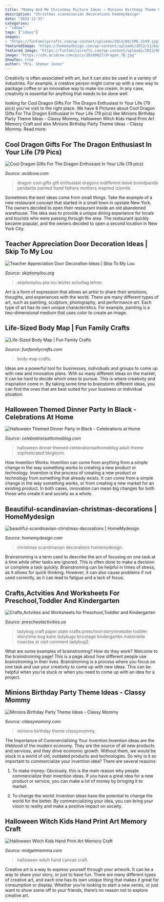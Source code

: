 ```yaml
---
title: "Mommy And Me Christmas Picture Ideas ~ Minions Birthday Theme Classymommy"
description: "Christmas scandinavian decorations homemydesign"
date: "2022-12-31"
categories:
- "ideas"
tags: ["ideas"]
images:
- "https://funfamilycrafts.com/wp-content/uploads/2013/08/IMG_2149.jpg"
featuredImage: "https://homemydesign.com/wp-content/uploads/2013/11/beautiful-scandinavian-christmas-decorations.jpg"
featured_image: "https://funfamilycrafts.com/wp-content/uploads/2013/08/IMG_2149.jpg"
image: "https://cdn.acidcow.com/pics/20160627/dragon_70.jpg"
ShowToc: true
author: "Mrs. Shemar Jones"
---
```



Creativity is often associated with art, but it can also be used in a variety of industries. For example, a creative person might come up with a new way to package coffee or an innovative way to make ice cream. In any case, creativity is essential for anything that needs to be done well.

	

		
looking for Cool Dragon Gifts For The Dragon Enthusiast In Your Life (79 pics) you've visit to the right place. We have 8 Pictures about Cool Dragon Gifts For The Dragon Enthusiast In Your Life (79 pics) like Minions Birthday Party Theme Ideas - Classy Mommy, Halloween Witch Kids Hand Print Art Memory Craft and also Minions Birthday Party Theme Ideas - Classy Mommy. Read more:
		
    
## Cool Dragon Gifts For The Dragon Enthusiast In Your Life (79 Pics)

<img loading=lazy src="https://cdn.acidcow.com/pics/20160627/dragon_70.jpg" onerror="this.onerror=null;this.src='https://tse4.mm.bing.net/th?id=OIP.vofO1dTcLWCDtRtkcJxHdwHaPb&amp;pid=15.1';" alt="Cool Dragon Gifts For The Dragon Enthusiast In Your Life (79 pics)">

_Source: acidcow.com_

>dragon cool gifts gift enthusiast dragons indifferent leave boredpanda pendants painted hand fathers mothers inspired izismile. 

	

Sometimes the best ideas come from small things. Take the example of a new restaurant concept that started in a small town in upstate New York. The owners decided to open their restaurant inside an old abandoned warehouse. The idea was to provide a unique dining experience for locals and tourists who were passing through the area. The restaurant quickly became popular, and the owners decided to open a second location in New York City.

    
## Teacher Appreciation Door Decoration Ideas | Skip To My Lou

<img loading=lazy src="https://www.skiptomylou.org/wp-content/uploads/2010/04/TeacherDoor-superstar-1.jpg" onerror="this.onerror=null;this.src='https://tse1.mm.bing.net/th?id=OIP.cYkg-tU2Kjc2ahS02dihHwAAAA&amp;pid=15.1';" alt="Teacher Appreciation Door Decoration Ideas | Skip To My Lou">

_Source: skiptomylou.org_

>skiptomylou pta lou letzter schultag lehrer. 

	

Art is a form of expression that allows an artist to share their emotions, thoughts, and experiences with the world. There are many different types of art, such as painting, sculpture, photography, and performance art. Each type of art has its own unique characteristics. For example, painting is a two-dimensional medium that uses color to create an image.

    
## Life-Sized Body Map | Fun Family Crafts

<img loading=lazy src="https://funfamilycrafts.com/wp-content/uploads/2013/08/IMG_2149.jpg" onerror="this.onerror=null;this.src='https://tse4.mm.bing.net/th?id=OIP.gTmHu1WGy-Ftx72yM1BPcQHaLG&amp;pid=15.1';" alt="Life-Sized Body Map | Fun Family Crafts">

_Source: funfamilycrafts.com_

>body map crafts. 

	

Ideas are a powerful tool for businesses, individuals and groups to come up with new and innovative plans. With so many different ideas on the market, it can be hard to decide which ones to pursue. This is where creativity and inspiration come in. By taking some time to brainstorm different ideas, you can find the ones that are best suited for your business or individual situation.

    
## Halloween Themed Dinner Party In Black - Celebrations At Home

<img loading=lazy src="https://celebrationsathomeblog.com/wp-content/uploads/2017/09/halloween-dinner-party.jpg" onerror="this.onerror=null;this.src='https://tse2.mm.bing.net/th?id=OIP.3uYt2VeItEFYMznRzHHVggHaLH&amp;pid=15.1';" alt="Halloween Themed Dinner Party in Black - Celebrations at Home">

_Source: celebrationsathomeblog.com_

>halloween dinner themed celebrationsathomeblog adult theme sophisticated bloglovin. 

	

How Invention Works: Invention can come from anything from a simple change in the way something works to creating a new product or technology.
Invention is the process of creating a new product or technology from something that already exists. It can come from a simple change in the way something works, or from creating a new market for an existing product. In both cases, innovation can mean big changes for both those who create it and society as a whole.

    
## Beautiful-scandinavian-christmas-decorations | HomeMydesign

<img loading=lazy src="https://homemydesign.com/wp-content/uploads/2013/11/beautiful-scandinavian-christmas-decorations.jpg" onerror="this.onerror=null;this.src='https://tse3.mm.bing.net/th?id=OIP.Y6SFgymxVd9ac4-VxYKmHgHaLK&amp;pid=15.1';" alt="beautiful-scandinavian-christmas-decorations | HomeMydesign">

_Source: homemydesign.com_

>christmas scandinavian decorations homemydesign. 

	

Brainstroming is a term used to describe the act of focusing on one task at a time while other tasks are ignored. This is often done to make a decision or complete a task quickly. Brainstroming can be helpful in times of stress, as it allows for quick thinking. However, it can also cause problems if not used correctly, as it can lead to fatigue and a lack of focus.

    
## Crafts,Actvities And Worksheets For Preschool,Toddler And Kindergarten

<img loading=lazy src="http://www.preschoolactivities.us/wp-content/uploads/2015/03/paper-plate-ladybug-craft-ideas.jpg" onerror="this.onerror=null;this.src='https://tse2.mm.bing.net/th?id=OIP.eJSC2uLNyQe0QygxDn6_6ADgEs&amp;pid=15.1';" alt="Crafts,Actvities and Worksheets for Preschool,Toddler and Kindergarten">

_Source: preschoolactivities.us_

>ladybug craft paper plate crafts preschool storytimekatie toddler storytime bug katie ladybugs bricolage kindergarten maternelle insectes st visit comment ladybug2. 

	

What are some examples of brainstroming? How do they work?
Welcome to the brainstroming page! This is a page about how different people use brainstroming in their lives. Brainstroming is a process where you focus on one task and use your creativity to come up with new ideas. This can be helpful when you're stuck or when you need to come up with an idea for a project.

    
## Minions Birthday Party Theme Ideas - Classy Mommy

<img loading=lazy src="https://classymommy.com/wp-content/uploads/2015/08/IMG_0338.jpg" onerror="this.onerror=null;this.src='https://tse3.mm.bing.net/th?id=OIP.h1rVCe32MWrHIlG6QhjfZgHaFj&amp;pid=15.1';" alt="Minions Birthday Party Theme Ideas - Classy Mommy">

_Source: classymommy.com_

>minions birthday theme classymommy. 

	

The Importance of Commercializing Your Invention
Invention ideas are the lifeblood of the modern economy. They are the source of all new products and services, and they drive economic growth. Without them, we would be stuck in a world of old, outdated products and technologies.
So why is it so important to commercialize your invention idea? There are several reasons:

1. To make money: Obviously, this is the main reason why people commercialize their invention ideas. If you have a great idea for a new product or service, you can make a lot of money by bringing it to market.

2. To change the world: Invention ideas have the potential to change the world for the better. By commercializing your idea, you can bring your vision to reality and make a positive impact on society.


    
## Halloween Witch Kids Hand Print Art Memory Craft

<img loading=lazy src="https://www.midgetmomma.com/wp-content/uploads/2015/08/Halloween-Witch-Kids-Hand-Print-Art-canvas-.jpg" onerror="this.onerror=null;this.src='https://tse1.mm.bing.net/th?id=OIP.27UCiRMm0LZi3hekwMbUGAHaKT&amp;pid=15.1';" alt="Halloween Witch Kids Hand Print Art Memory Craft">

_Source: midgetmomma.com_

>halloween witch hand canvas craft. 

	

Creative art is a way to express yourself through your artwork. It can be a way to share your story, or just to have fun. There are many different types of creative art, and each one has its own unique thing that makes it great for consumption or display. Whether you’re looking to start a new series, or just want to show some off to your friends, there’s no reason not to explore creative art.

